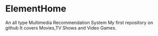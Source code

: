 # ElementHome
An all type Multimedia Recommendation System
My first repository on github
It covers Movies,TV Shows and Video Games.

